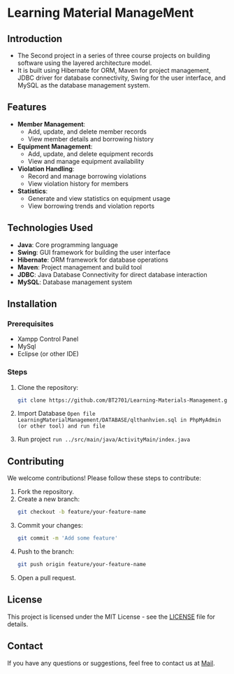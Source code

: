 # Learning Material ManageMent

## Introduction
- The Second project in a series of three course projects on building software using the layered architecture model.
- It is built using Hibernate for ORM, Maven for project management, JDBC driver for database connectivity, Swing for the user interface, and MySQL as the database management system.

## Features
- **Member Management**:
  - Add, update, and delete member records
  - View member details and borrowing history
- **Equipment Management**:
  - Add, update, and delete equipment records
  - View and manage equipment availability
- **Violation Handling**:
  - Record and manage borrowing violations
  - View violation history for members
- **Statistics**:
  - Generate and view statistics on equipment usage
  - View borrowing trends and violation reports
## Technologies Used
- **Java**: Core programming language
- **Swing**: GUI framework for building the user interface
- **Hibernate**: ORM framework for database operations
- **Maven**: Project management and build tool
- **JDBC**: Java Database Connectivity for direct database interaction
- **MySQL**: Database management system

## Installation
### Prerequisites
- Xampp Control Panel
- MySql
- Eclipse (or other IDE)

### Steps 

1. Clone the repository:
    ```sh
    git clone https://github.com/BT2701/Learning-Materials-Management.git
    ```
2. Import Database
   `Open file LearningMaterialManagement/DATABASE/qlthanhvien.sql in PhpMyAdmin (or other tool) and run file`

3. Run project
    `run ../src/main/java/ActivityMain/index.java`


## Contributing
We welcome contributions! Please follow these steps to contribute:
1. Fork the repository.
2. Create a new branch:
    ```sh
    git checkout -b feature/your-feature-name
    ```
3. Commit your changes:
    ```sh
    git commit -m 'Add some feature'
    ```
4. Push to the branch:
    ```sh
    git push origin feature/your-feature-name
    ```
5. Open a pull request.

## License
This project is licensed under the MIT License - see the [LICENSE](./LICENSE) file for details.

## Contact
If you have any questions or suggestions, feel free to contact us at [Mail](mailto:dttruonga8tqtpy@gmail.com).
